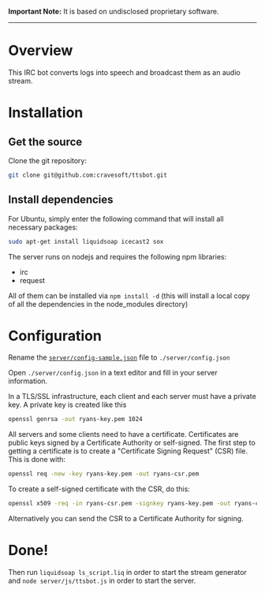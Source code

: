 **Important Note:**
It is based on undisclosed proprietary software.

- - -

# Overview

This IRC bot converts logs into speech and broadcast them as an audio stream.


# Installation 

## Get the source

Clone the git repository:

``` bash
git clone git@github.com:cravesoft/ttsbot.git
```

## Install dependencies

For Ubuntu, simply enter the following command that will install all necessary packages:

``` bash
sudo apt-get install liquidsoap icecast2 sox 
```

The server runs on nodejs and requires the following npm libraries:

- irc
- request

All of them can be installed via `npm install -d` (this will install a local copy of all the dependencies in the node_modules directory)

# Configuration

Rename the [`server/config-sample.json`](./server/config-sample.json) file to `./server/config.json`

Open `./server/config.json` in a text editor and fill in your server information.

In a TLS/SSL infrastructure, each client and each server must have a private key. A private key is created like this

``` bash
openssl genrsa -out ryans-key.pem 1024
```

All servers and some clients need to have a certificate. Certificates are public keys signed by a Certificate Authority or self-signed. The first step to getting a certificate is to create a "Certificate Signing Request" (CSR) file. This is done with:

``` bash
openssl req -new -key ryans-key.pem -out ryans-csr.pem
```

To create a self-signed certificate with the CSR, do this:

``` bash
openssl x509 -req -in ryans-csr.pem -signkey ryans-key.pem -out ryans-cert.pem
```

Alternatively you can send the CSR to a Certificate Authority for signing.

# Done!

Then run `liquidsoap ls_script.liq` in order to start the stream generator and `node server/js/ttsbot.js` in order to start the server.
